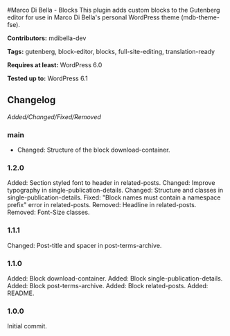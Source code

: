 #Marco Di Bella - Blocks
This plugin adds custom blocks to the Gutenberg editor for use in Marco Di Bella's personal WordPress theme (mdb-theme-fse).

__Contributors:__ mdibella-dev

__Tags:__ gutenberg, block-editor, blocks, full-site-editing, translation-ready

__Requires at least:__ WordPress 6.0

__Tested up to:__ WordPress 6.1

## Changelog
*Added/Changed/Fixed/Removed*

### main
* Changed: Structure of the block download-container.


### 1.2.0
Added: Section styled font to header in related-posts.
Changed: Improve typography in single-publication-details.
Changed: Structure and classes in single-publication-details.
Fixed: "Block names must contain a namespace prefix" error in related-posts.
Removed: Headline in related-posts.
Removed: Font-Size classes.


### 1.1.1
Changed: Post-title and spacer in post-terms-archive.


### 1.1.0
Added: Block download-container.
Added: Block single-publication-details.
Added: Block post-terms-archive.
Added: Block related-posts.
Added: README.


### 1.0.0
Initial commit.
